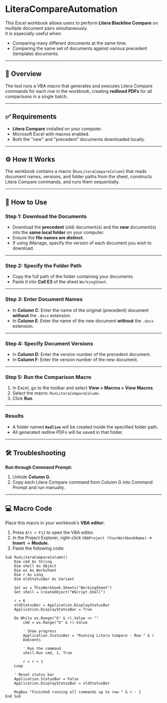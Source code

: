 # LiteraCompareAutomation


This Excel workbook allows users to perform **Litera Blackline Compare** on multiple document pairs simultaneously.  
It is especially useful when:

- Comparing many different documents at the same time.
- Comparing the same set of documents against various precedent (template) documents.

---

## 📌 Overview

The tool runs a VBA macro that generates and executes Litera Compare commands for each row in the workbook, creating **redlined PDFs** for all comparisons in a single batch.

---

## ✅ Requirements

- **Litera Compare** installed on your computer.
- Microsoft Excel with macros enabled.
- Both the "new" and "precedent" documents downloaded locally.

---

## ⚙ How It Works

The workbook contains a macro (`RunLiteraCompareColumn`) that reads document names, versions, and folder paths from the sheet, constructs Litera Compare commands, and runs them sequentially.

---

## 📖 How to Use

### **Step 1: Download the Documents**
- Download the **precedent** (old) document(s) and the **new** document(s) into the **same local folder** on your computer.  
- Ensure the **file names are distinct**.  
- If using iManage, specify the version of each document you wish to download.

---

### **Step 2: Specify the Folder Path**
- Copy the full path of the folder containing your documents.
- Paste it into **Cell E3** of the sheet `WorkingSheet`.

---

### **Step 3: Enter Document Names**
- In **Column C**: Enter the name of the original (precedent) document **without** the `.docx` extension.
- In **Column E**: Enter the name of the new document **without** the `.docx` extension.

---

### **Step 4: Specify Document Versions**
- In **Column D**: Enter the version number of the precedent document.
- In **Column F**: Enter the version number of the new document.

---

### **Step 5: Run the Comparison Macro**
1. In Excel, go to the toolbar and select **View > Macros > View Macros**.
2. Select the macro: `RunLiteraCompareColumn`.
3. Click **Run**.

---

### **Results**
- A folder named **`Redline`** will be created inside the specified folder path.
- All generated redline PDFs will be saved in that folder.

---

## 🛠 Troubleshooting

**Run through Command Prompt:**
1. Unhide **Column G**.
2. Copy each Litera Compare command from Column G into Command Prompt and run manually.

---

## 💻 Macro Code

Place this macro in your workbook’s **VBA editor**:

1. Press `Alt + F11` to open the VBA editor.
2. In the Project Explorer, right-click `VBAProject (YourWorkbookName)` → **Insert** → **Module**.
3. Paste the following code:

```vba
Sub RunLiteraCompareColumn()
    Dim cmd As String
    Dim shell As Object
    Dim ws As Worksheet
    Dim r As Long
    Dim oldStatusBar As Variant

    Set ws = ThisWorkbook.Sheets("WorkingSheet")
    Set shell = CreateObject("WScript.Shell")

    r = 6
    oldStatusBar = Application.DisplayStatusBar
    Application.DisplayStatusBar = True

    Do While ws.Range("G" & r).Value <> ""
        cmd = ws.Range("G" & r).Value

        ' Show progress
        Application.StatusBar = "Running Litera Compare - Row " & r
        DoEvents

        ' Run the command
        shell.Run cmd, 1, True

        r = r + 1
    Loop

    ' Reset status bar
    Application.StatusBar = False
    Application.DisplayStatusBar = oldStatusBar

    MsgBox "Finished running all commands up to row " & r - 1
End Sub
